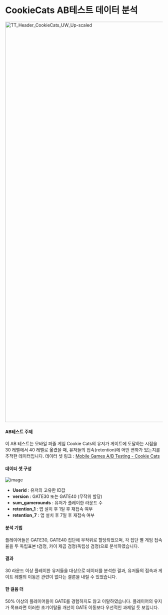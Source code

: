 # CookieCats AB테스트 데이터 분석
<img width="1280" alt="TT_Header_CookieCats_UW_Up-scaled" src="https://github.com/user-attachments/assets/1d924c6f-f715-4b3b-9985-bce326782f5a">


#### AB테스트 주제
이 AB 테스트는 모바일 퍼즐 게임 Cookie Cats의 유저가 게이트에 도달하는 시점을 30 레벨에서 40 레벨로 옮겼을 때, 유저들의 접속(retention)에 어떤 변화가 있는지를 추적한 데이터입니다.
데이터 셋 링크 : [Mobile Games A/B Testing - Cookie Cats](https://www.kaggle.com/datasets/mursideyarkin/mobile-games-ab-testing-cookie-cats)

#### 데이터 셋 구성
![image](https://github.com/user-attachments/assets/c7e241d6-dcf6-456c-89b9-415034f610e1)

* **Userid** : 유저의 고유한 ID값
* **version** : GATE30 또는 GATE40 (무작위 할당)
* **sum_gamerounds** : 유저가 플레이한 라운드 수
* **retention_1** : 앱 설치 후 1일 후 재접속 여부
* **retention_7** : 앱 설치 후 7일 후 재접속 여부

#### 분석 기법
플레이어들은 GATE30, GATE40 집단에 무작위로 할당되었으며, 각 집단 별 게임 접속율을 두 독립표본 t검정, 카이 제곱 검정(독립성 검정)으로 분석하였습니다.

#### 결과
30 라운드 이상 플레이한 유저들을 대상으로 데이터를 분석한 결과, 유저들의 접속과 게이트 레벨의 이동은 관련이 없다는 결론을 내릴 수 있었습니다.

#### 한 걸음 더
50% 이상의 플레이어들이 GATE를 경험하지도 않고 이탈하였습니다.  플레이어의 유지가 목표라면 이러한 초기이탈율 개선이 GATE 이동보다 우선적인 과제일 듯 보입니다.
